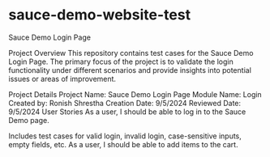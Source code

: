 # sauce-demo-website-test
Sauce Demo Login Page 

Project Overview
This repository contains test cases for the Sauce Demo Login Page. The primary focus of the project is to validate the login functionality under different scenarios and provide insights into potential issues or areas of improvement.

Project Details
Project Name: Sauce Demo Login Page
Module Name: Login
Created by: Ronish Shrestha
Creation Date: 9/5/2024
Reviewed Date: 9/5/2024
User Stories
As a user, I should be able to log in to the Sauce Demo page.

Includes test cases for valid login, invalid login, case-sensitive inputs, empty fields, etc.
As a user, I should be able to add items to the cart.


